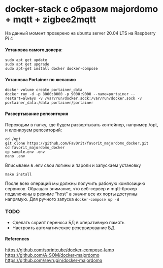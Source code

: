 # docker-stack с образом majordomo + mqtt + zigbee2mqtt
На данный момент проверено на ubuntu server 20.04 LTS на Raspberry Pi 4

#### Установка самого докера:
    sudo apt get update
    sudo apt get upgrade
    sudo apt-get install docker docker-compose

#### Установка Portainer по желанию
    docker volume create portainer_data
    docker run -d -p 8000:8000 -p 9000:9000 --name=portainer --restart=always -v /var/run/docker.sock:/var/run/docker.sock -v portainer_data:/data portainer/portainer

#### Развертывание репозитория
Переходим в папку, где будем развертывать контейнер, например /opt, и клонируем репозиторий:
``` 
cd /opt
git clone https://github.com/Fav0rit/favorit_majordomo_docker.git
cd favorit_majordomo_docker
cp sample.env .env
nano .env
```
Вписываем в .env свои логины и пароли и запускаем установку
```
make install
```
После всех операций мы должны получить рабочую композицию сервисов.
Обращаю внимание, что веб-сервер и mqtt-брокер подключены в режиме "host" а значит все их порты доступны напрямую.
Для ручного запуска ```docker-compose up -d```

### TODO
- Сделать скрипт переноса БД в оперативную память
- Настроить автоматическое резервирование БД

#### References
https://github.com/sprintcube/docker-compose-lamp<br>
https://github.com/A-SOM/docker-majordomo<br>
https://github.com/sevrugin/docker-majordomo<br>
